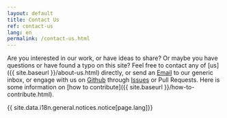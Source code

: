 ```yaml
---
layout: default
title: Contact Us
ref: contact-us
lang: en
permalink: /contact-us.html
---
```


Are you interested in our work, or have ideas to share?
Or maybe you have questions or have found a typo on this site?
Feel free to contact any of [us]({{ site.baseurl }}/about-us.html) directly, or send an [Email](mailto:EDSC.DGIIT.StrategieTI-ITStrategy.IITB.ESDC@hrsdc-rhdcc.gc.ca) to our generic inbox, or engage with us on [Github](https://github.com/sara-sabr/ITStrategy5/) through [Issues](https://github.com/sara-sabr/ITStrategy/issues) or Pull Requests.
Here is some information on [how to contribute]({{ site.baseurl }}/how-to-contribute.html).

{{ site.data.i18n.general.notices.notice[page.lang]}}
